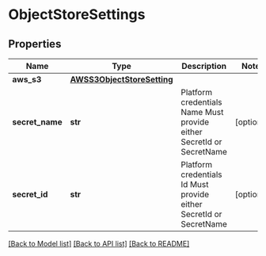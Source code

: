 # ObjectStoreSettings

## Properties
Name | Type | Description | Notes
------------ | ------------- | ------------- | -------------
**aws_s3** | [**AWSS3ObjectStoreSetting**](AWSS3ObjectStoreSetting.md) |  | 
**secret_name** | **str** | Platform credentials Name  Must provide either SecretId or SecretName | [optional] 
**secret_id** | **str** | Platform credentials Id  Must provide either SecretId or SecretName | [optional] 

[[Back to Model list]](../README.md#documentation-for-models) [[Back to API list]](../README.md#documentation-for-api-endpoints) [[Back to README]](../README.md)


